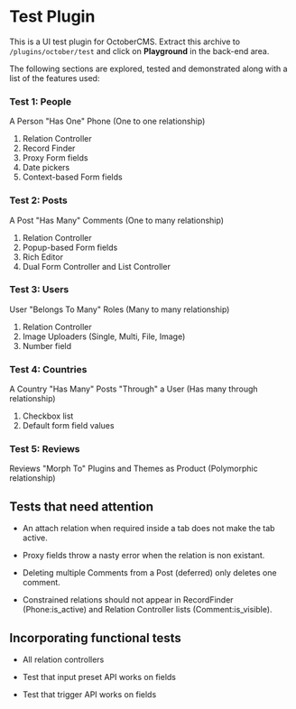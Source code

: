 # Test Plugin

This is a UI test plugin for OctoberCMS. Extract this archive to `/plugins/october/test` and click on **Playground** in the back-end area.

The following sections are explored, tested and demonstrated along with a list of the features used:

### Test 1: People

A Person "Has One" Phone (One to one relationship)

1. Relation Controller
1. Record Finder
1. Proxy Form fields
1. Date pickers
1. Context-based Form fields

### Test 2: Posts

A Post "Has Many" Comments (One to many relationship)

1. Relation Controller
1. Popup-based Form fields
1. Rich Editor
1. Dual Form Controller and List Controller

### Test 3: Users

User "Belongs To Many" Roles (Many to many relationship)

1. Relation Controller
1. Image Uploaders (Single, Multi, File, Image)
1. Number field

### Test 4: Countries

A Country "Has Many" Posts "Through" a User (Has many through relationship)

1. Checkbox list
1. Default form field values

### Test 5: Reviews

Reviews "Morph To" Plugins and Themes as Product (Polymorphic relationship)


## Tests that need attention

- An attach relation when required inside a tab does not make the tab active.

- Proxy fields throw a nasty error when the relation is non existant.

- Deleting multiple Comments from a Post (deferred) only deletes one comment.

- Constrained relations should not appear in RecordFinder (Phone:is_active) and Relation Controller lists (Comment:is_visible).

## Incorporating functional tests

- All relation controllers

- Test that input preset API works on fields

- Test that trigger API works on fields
